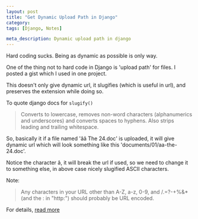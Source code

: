```yaml
---
layout: post
title: "Get Dynamic Upload Path in Django"
category:
tags: [Django, Notes]

meta_description: Dynamic upload path in django
---
```

Hard coding sucks. Being as dynamic as possible is only way. 

One of the thing not to hard code in Django is 'upload path' for files. I posted a gist which I used in one project. 

<script src="https://gist.github.com/neokya/5370749.js"></script>

This doesn't only give dynamic url, it slugifies (which is useful in url), and preserves the extension while doing so.

To quote django docs for `slugify()`

>Converts to lowercase, removes non-word characters (alphanumerics and underscores) and converts spaces to hyphens. Also strips leading and trailing whitespace.

So, basically it if a file named 'ââ The 24.doc' is uploaded, it will give dynamic url which will look something like this 'documents/01/aa-the-24.doc'.

Notice the character â, it will break the url if used, so we need to change it to something else, in above case nicely slugified ASCII characters.

Note:
>Any characters in your URL other than A-Z, a-z, 0-9, and /.=?-+%&* (and the : in "http:") should probably be URL encoded.

For details, [read more][1]

[1]: http://meta.stackoverflow.com/questions/21147/non-ascii-characters-in-external-links  

 
  